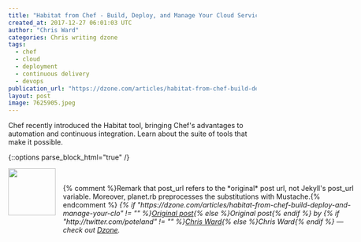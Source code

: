 ```yaml
---
title: "Habitat from Chef - Build, Deploy, and Manage Your Cloud Services"
created_at: 2017-12-27 06:01:03 UTC
author: "Chris Ward"
categories: Chris writing dzone
tags:
  - chef
  - cloud
  - deployment
  - continuous delivery
  - devops
publication_url: "https://dzone.com/articles/habitat-from-chef-build-deploy-and-manage-your-clo"
layout: post
image: 7625905.jpeg
---
```

Chef recently introduced the Habitat tool, bringing Chef's advantages to automation and continuous integration. Learn about the suite of tools that make it possible.


{::options parse_block_html="true" /}
<div class="author">
   <img src="http://www.rss-specifications.com/rss-spec-rss.gif" style="width: 96px; height: 96;">
   <span style="position: absolute; padding: 32px 15px;">{% comment %}Remark that post_url refers to the *original* post url, not Jekyll's post_url variable. Moreover, planet.rb preprocesses the substitutions with Mustache.{% endcomment %}
      <i>{% if "https://dzone.com/articles/habitat-from-chef-build-deploy-and-manage-your-clo" != "" %}<a href="https://dzone.com/articles/habitat-from-chef-build-deploy-and-manage-your-clo">Original post</a>{% else %}Original post{% endif %} by {% if "http://twitter.com/poteland" != "" %}<a href="http://twitter.com/poteland">Chris Ward</a>{% else %}Chris Ward{% endif %} &mdash; check out <a href="https://dzone.com">Dzone</a>.</i>
  </span>
</div>
